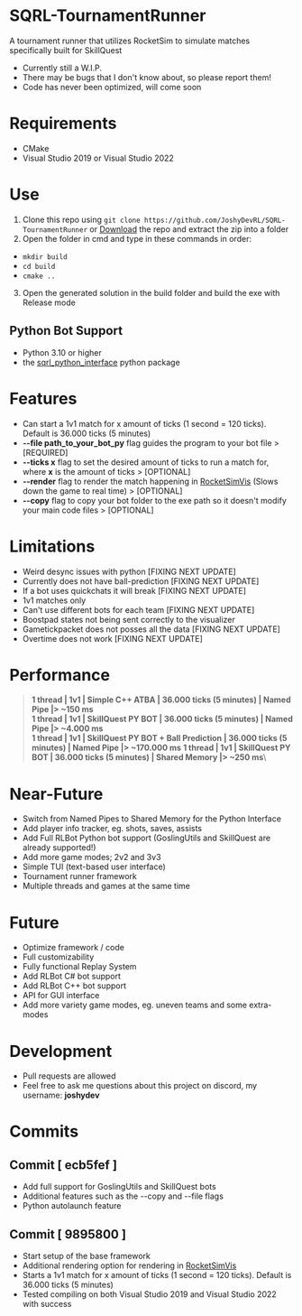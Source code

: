 # SQRL-TournamentRunner
A tournament runner that utilizes RocketSim to simulate matches specifically built for SkillQuest
- Currently still a W.I.P.
- There may be bugs that I don't know about, so please report them!
- Code has never been optimized, will come soon

# Requirements
- CMake
- Visual Studio 2019 or Visual Studio 2022

# Use
1. Clone this repo using `git clone https://github.com/JoshyDevRL/SQRL-TournamentRunner` or [Download](https://github.com/JoshyDevRL/SQRL-TournamentRunner/archive/refs/heads/main.zip) the repo and extract the zip into a folder
2. Open the folder in cmd and type in these commands in order:
  - `mkdir build`
  - `cd build`
  - `cmake ..`
3. Open the generated solution in the build folder and build the exe with Release mode

## Python Bot Support
- Python 3.10 or higher
- the [sqrl_python_interface](https://pypi.org/project/sqrl-python-interface) python package

# Features
- Can start a 1v1 match for x amount of ticks (1 second = 120 ticks). Default is 36.000 ticks (5 minutes)
- **--file path_to_your_bot_py** flag guides the program to your bot file > [REQUIRED]
- **--ticks x** flag to set the desired amount of ticks to run a match for, where **x** is the amount of ticks > [OPTIONAL]
- **--render** flag to render the match happening in [RocketSimVis](https://github.com/ZealanL/RocketSimVis) (Slows down the game to real time) > [OPTIONAL]
- **--copy** flag to copy your bot folder to the exe path so it doesn't modify your main code files > [OPTIONAL]

# Limitations
- Weird desync issues with python [FIXING NEXT UPDATE]
- Currently does not have ball-prediction [FIXING NEXT UPDATE]
- If a bot uses quickchats it will break [FIXING NEXT UPDATE]
- 1v1 matches only
- Can't use different bots for each team [FIXING NEXT UPDATE]
- Boostpad states not being sent correctly to the visualizer
- Gametickpacket does not posses all the data [FIXING NEXT UPDATE]
- Overtime does not work [FIXING NEXT UPDATE]

# Performance
> **1 thread | 1v1 | Simple C++ ATBA | 36.000 ticks (5 minutes) | Named Pipe |> ~150 ms**\
> **1 thread | 1v1 | SkillQuest PY BOT | 36.000 ticks (5 minutes) | Named Pipe |> ~4.000 ms**\
> **1 thread | 1v1 | SkillQuest PY BOT + Ball Prediction | 36.000 ticks (5 minutes) | Named Pipe |> ~170.000 ms**
> **1 thread | 1v1 | SkillQuest PY BOT | 36.000 ticks (5 minutes) | Shared Memory |> ~250 ms**\

# Near-Future
- Switch from Named Pipes to Shared Memory for the Python Interface
- Add player info tracker, eg. shots, saves, assists
- Add Full RLBot Python bot support (GoslingUtils and SkillQuest are already supported!)
- Add more game modes; 2v2 and 3v3
- Simple TUI (text-based user interface)
- Tournament runner framework
- Multiple threads and games at the same time

# Future
- Optimize framework / code
- Full customizability
- Fully functional Replay System
- Add RLBot C# bot support
- Add RLBot C++ bot support
- API for GUI interface
- Add more variety game modes, eg. uneven teams and some extra-modes

# Development
- Pull requests are allowed
- Feel free to ask me questions about this project on discord, my username: **joshydev**

# Commits

## Commit [ ecb5fef ]
- Add full support for GoslingUtils and SkillQuest bots
- Additional features such as the --copy and --file flags
- Python autolaunch feature

## Commit [ 9895800 ]
- Start setup of the base framework
- Additional rendering option for rendering in [RocketSimVis](https://github.com/ZealanL/RocketSimVis)
- Starts a 1v1 match for x amount of ticks (1 second = 120 ticks). Default is 36.000 ticks (5 minutes)
- Tested compiling on both Visual Studio 2019 and Visual Studio 2022 with success
